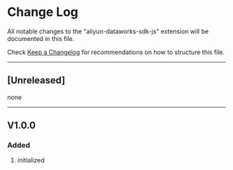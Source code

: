 # Change Log

All notable changes to the "aliyun-dataworks-sdk-js" extension will be documented in this file.

Check [Keep a Changelog](http://keepachangelog.com/) for recommendations on how to structure this file.

--------------------------------------------------------------------
## [Unreleased]
none

---------------------------------------------------------------------

## V1.0.0
### Added
1. initialized

